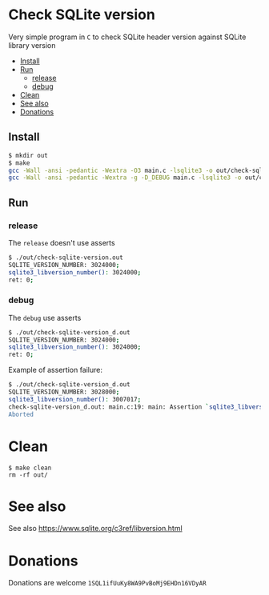 # Check SQLite version

Very simple program in `C` to check SQLite header version against SQLite library version

* [Install](#install)
* [Run](#run)
	* [release](#release)
	* [debug](#debug)
* [Clean](#clean)
* [See also](#see-also)
* [Donations](#donations)

## Install
```bash
$ mkdir out
$ make
gcc -Wall -ansi -pedantic -Wextra -O3 main.c -lsqlite3 -o out/check-sqlite-version.out
gcc -Wall -ansi -pedantic -Wextra -g -D_DEBUG main.c -lsqlite3 -o out/check-sqlite-version_d.out
```
## Run
### release
The `release` doesn't use asserts
```bash
$ ./out/check-sqlite-version.out
SQLITE_VERSION_NUMBER: 3024000;
sqlite3_libversion_number(): 3024000;
ret: 0;
```
### debug
The `debug` use asserts
```bash
$ ./out/check-sqlite-version_d.out
SQLITE_VERSION_NUMBER: 3024000;
sqlite3_libversion_number(): 3024000;
ret: 0;
```
Example of assertion failure:
```bash
$ ./out/check-sqlite-version_d.out
SQLITE_VERSION_NUMBER: 3028000;
sqlite3_libversion_number(): 3007017;
check-sqlite-version_d.out: main.c:19: main: Assertion `sqlite3_libversion_number()==3028000' failed.
Aborted
```
# Clean

```
$ make clean
rm -rf out/
```
# See also
See also https://www.sqlite.org/c3ref/libversion.html

# Donations
Donations are welcome `1SQL1ifUuKy8WA9PvBoMj9EHDn16VDyAR`

